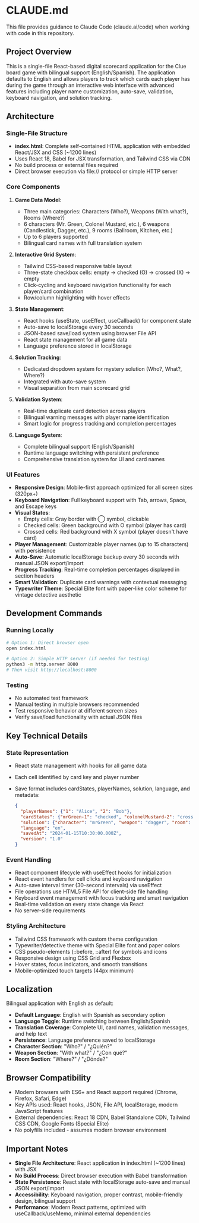 # CLAUDE.md

This file provides guidance to Claude Code (claude.ai/code) when working with code in this repository.

## Project Overview

This is a single-file React-based digital scorecard application for the Clue board game with bilingual support (English/Spanish). The application defaults to English and allows players to track which cards each player has during the game through an interactive web interface with advanced features including player name customization, auto-save, validation, keyboard navigation, and solution tracking.

## Architecture

### Single-File Structure

- **index.html**: Complete self-contained HTML application with embedded React/JSX and CSS (~1200 lines)
- Uses React 18, Babel for JSX transformation, and Tailwind CSS via CDN
- No build process or external files required
- Direct browser execution via file:// protocol or simple HTTP server

### Core Components

1. **Game Data Model**:
   - Three main categories: Characters (Who?), Weapons (With what?), Rooms (Where?)
   - 6 characters (Mr. Green, Colonel Mustard, etc.), 6 weapons (Candlestick, Dagger, etc.), 9 rooms (Ballroom, Kitchen, etc.)
   - Up to 6 players supported
   - Bilingual card names with full translation system

2. **Interactive Grid System**:
   - Tailwind CSS-based responsive table layout
   - Three-state checkbox cells: empty → checked (O) → crossed (X) → empty
   - Click-cycling and keyboard navigation functionality for each player/card combination
   - Row/column highlighting with hover effects

3. **State Management**:
   - React hooks (useState, useEffect, useCallback) for component state
   - Auto-save to localStorage every 30 seconds
   - JSON-based save/load system using browser File API
   - React state management for all game data
   - Language preference stored in localStorage

4. **Solution Tracking**:
   - Dedicated dropdown system for mystery solution (Who?, What?, Where?)
   - Integrated with auto-save system
   - Visual separation from main scorecard grid

5. **Validation System**:
   - Real-time duplicate card detection across players
   - Bilingual warning messages with player name identification
   - Smart logic for progress tracking and completion percentages

6. **Language System**:
   - Complete bilingual support (English/Spanish)
   - Runtime language switching with persistent preference
   - Comprehensive translation system for UI and card names

### UI Features

- **Responsive Design**: Mobile-first approach optimized for all screen sizes (320px+)
- **Keyboard Navigation**: Full keyboard support with Tab, arrows, Space, and Escape keys
- **Visual States**:
  - Empty cells: Gray border with ◯ symbol, clickable
  - Checked cells: Green background with O symbol (player has card)
  - Crossed cells: Red background with X symbol (player doesn't have card)
- **Player Management**: Customizable player names (up to 15 characters) with persistence
- **Auto-Save**: Automatic localStorage backup every 30 seconds with manual JSON export/import
- **Progress Tracking**: Real-time completion percentages displayed in section headers
- **Smart Validation**: Duplicate card warnings with contextual messaging
- **Typewriter Theme**: Special Elite font with paper-like color scheme for vintage detective aesthetic

## Development Commands

### Running Locally

```bash
# Option 1: Direct browser open
open index.html

# Option 2: Simple HTTP server (if needed for testing)
python3 -m http.server 8000
# Then visit http://localhost:8000
```

### Testing

- No automated test framework
- Manual testing in multiple browsers recommended
- Test responsive behavior at different screen sizes
- Verify save/load functionality with actual JSON files

## Key Technical Details

### State Representation

- React state management with hooks for all game data
- Each cell identified by card key and player number
- Save format includes cardStates, playerNames, solution, language, and metadata:

  ```json
  {
    "playerNames": {"1": "Alice", "2": "Bob"},
    "cardStates": {"mrGreen-1": "checked", "colonelMustard-2": "crossed"},
    "solution": {"character": "mrGreen", "weapon": "dagger", "room": "library"},
    "language": "en",
    "savedAt": "2024-01-15T10:30:00.000Z",
    "version": "1.0"
  }
  ```

### Event Handling

- React component lifecycle with useEffect hooks for initialization
- React event handlers for cell clicks and keyboard navigation
- Auto-save interval timer (30-second intervals) via useEffect
- File operations use HTML5 File API for client-side file handling
- Keyboard event management with focus tracking and smart navigation
- Real-time validation on every state change via React
- No server-side requirements

### Styling Architecture

- Tailwind CSS framework with custom theme configuration
- Typewriter/detective theme with Special Elite font and paper colors
- CSS pseudo-elements (::before, ::after) for symbols and icons
- Responsive design using CSS Grid and Flexbox
- Hover states, focus indicators, and smooth transitions
- Mobile-optimized touch targets (44px minimum)

## Localization

Bilingual application with English as default:

- **Default Language**: English with Spanish as secondary option
- **Language Toggle**: Runtime switching between English/Spanish
- **Translation Coverage**: Complete UI, card names, validation messages, and help text
- **Persistence**: Language preference saved to localStorage
- **Character Section**: "Who?" / "¿Quién?"
- **Weapon Section**: "With what?" / "¿Con qué?"
- **Room Section**: "Where?" / "¿Dónde?"

## Browser Compatibility

- Modern browsers with ES6+ and React support required (Chrome, Firefox, Safari, Edge)
- Key APIs used: React hooks, JSON, File API, localStorage, modern JavaScript features
- External dependencies: React 18 CDN, Babel Standalone CDN, Tailwind CSS CDN, Google Fonts (Special Elite)
- No polyfills included - assumes modern browser environment

## Important Notes

- **Single File Architecture**: React application in index.html (~1200 lines) with JSX
- **No Build Process**: Direct browser execution with Babel transformation
- **State Persistence**: React state with localStorage auto-save and manual JSON export/import
- **Accessibility**: Keyboard navigation, proper contrast, mobile-friendly design, bilingual support
- **Performance**: Modern React patterns, optimized with useCallback/useMemo, minimal external dependencies

